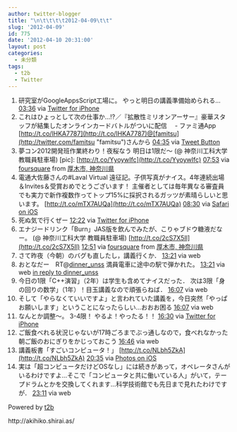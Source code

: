 ```yaml
---
author: twitter-blogger
title: "\n\t\t\t\t2012-04-09\t\t"
slug: '2012-04-09'
id: 775
date: '2012-04-10 20:31:00'
layout: post
categories:
  - 未分類
tags:
  - t2b
  - Twitter
---
```


<div xmlns:georss="http://www.georss.org/georss">

1.  <span><span>研究室がGoogleAppsScript工場に。 やっと明日の講義準備始められる...</span> <span>[<span>03:36</span>](http://twitter.com/o_ob/status/189361226348896257) <span>via [Twitter for iPhone](http://twitter.com/#!/download/iphone)</span></span></span>
2.  <span><span>これはひょっとして次の仕事か…!?／『拡散性ミリオンアーサー』豪華スタッフが結集したオンラインカードバトルがついに配信　 - ファミ通App [http://t.co/lHKA7787](http://t.co/lHKA7787)@[famitsu](http://twitter.com/famitsu "famitsu")さんから</span> <span>[<span>04:35</span>](http://twitter.com/o_ob/status/189375946971824128) <span>via [Tweet Button](http://twitter.com/tweetbutton)</span></span></span>
3.  <span><span>夢コン2012開発班作業終わり！夜桜なう 明日は1限だ～ (@ 神奈川工科大学 教職員駐車場) [pic]: [http://t.co/YyoywIfc](http://t.co/YyoywIfc)</span> <span>[<span>07:53</span>](http://twitter.com/o_ob/status/189425946095398912) <span>via [foursquare](http://foursquare.com)</span> from [厚木市, 神奈川県<span></span>](http://maps.google.com/maps?q=35.48737940,139.34368054)</span></span>
4.  <span><span>電通大佐藤さんの#Laval Virtual 遠征記。子供写真がナイス。4年連続出場＆Invites＆受賞おめでとうございます！ 主催者としては毎年異なる審査員でも実力で新作複数作ってトップ15%に採択されるガッツが素晴らしいと思います。 [http://t.co/mTX7AUQa](http://t.co/mTX7AUQa)</span> <span>[<span>08:30</span>](http://twitter.com/o_ob/status/189435060250873856) <span>via [Safari on iOS](http://www.apple.com)</span></span></span>
5.  <span><span>死ぬ気で行くぜー</span> <span>[<span>12:22</span>](http://twitter.com/o_ob/status/189493601196195840) <span>via [Twitter for iPhone](http://twitter.com/#!/download/iphone)</span></span></span>
6.  <span><span>エナジードリンク「Burn」JAS版を飲んでみたが、こりゃブドウ糖液だなー。 (@ 神奈川工科大学 教職員駐車場) [http://t.co/2cS7X5Il](http://t.co/2cS7X5Il)</span> <span>[<span>12:51</span>](http://twitter.com/o_ob/status/189500830691491840) <span>via [foursquare](http://foursquare.com)</span> from [厚木市, 神奈川県<span></span>](http://maps.google.com/maps?q=35.48737940,139.34368054)</span></span>
7.  <span><span>さて昨夜（今朝）のバグも直したし，講義行くか．</span> <span>[<span>13:21</span>](http://twitter.com/o_ob/status/189508333030481920) <span>via web</span></span></span>
8.  <span><span>おとなだー　RT@[dinner_unss](http://twitter.com/dinner_unss "dinner_unss") 満員電車に途中の駅で弾かれた。</span> <span>[<span>13:21</span>](http://twitter.com/o_ob/status/189508438294933504) <span>via web</span> [in reply to dinner_unss](http://twitter.com/dinner_unss/status/189489382527467520)</span></span>
9.  <span><span>今日の1限「C++演習」（2年）は学生も含めてナイスだった． 次は3限「身の回りの数学」（1年）！目玉講義なので頑張らねば．</span> <span>[<span>16:07</span>](http://twitter.com/o_ob/status/189550122084999169) <span>via web</span></span></span>
10.  <span><span>そして「やらなくていいですよ」と言われていた講義を，今日突然「やっぱお願いします」ということになったらしい…おおお困る</span> <span>[<span>16:07</span>](http://twitter.com/o_ob/status/189550254658551808) <span>via web</span></span></span>
11.  <span><span>なんとか調整～。 3-4限！ やるよ！やったる！！</span> <span>[<span>16:30</span>](http://twitter.com/o_ob/status/189555926699753472) <span>via [Twitter for iPhone](http://twitter.com/#!/download/iphone)</span></span></span>
12.  <span><span>ご飯食べれる状況じゃないが17時ごろまでぶっ通しなので，食べれなかった朝ご飯のおにぎりをかじっておこう</span> <span>[<span>16:46</span>](http://twitter.com/o_ob/status/189560020202041344) <span>via web</span></span></span>
13.  <span><span>講義板書「すごいコンピュータ！」 [http://t.co/NLbh5ZkA](http://t.co/NLbh5ZkA)</span> <span>[<span>20:35</span>](http://twitter.com/o_ob/status/189617470347292672) <span>via [Photos on iOS](http://www.apple.com)</span></span></span>
14.  <span><span>実は「超コンピュータだけどOSなし」には続きがあって，オペレータさんがいるわけですよ…そこで「コンピュータと共に働いている人」がいて，テープドラムとかを交換してくれます…科学技術館でも先日まで見れたわけですが．</span> <span>[<span>23:11</span>](http://twitter.com/o_ob/status/189656888248504320) <span>via web</span></span></span>

</div>

Powered by [t2b](http://t2b.utilz.jp/)

<div>http://akihiko.shirai.as/</div>